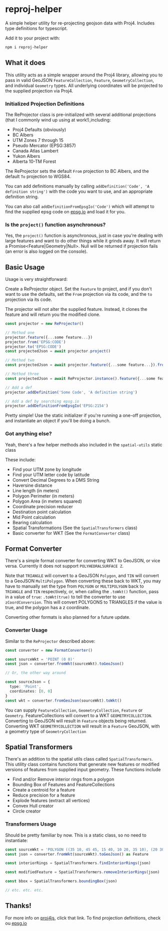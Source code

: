 # reproj-helper

A simple helper utility for re-projecting geojson data with Proj4. Includes type definitions for typescript.

Add it to your project with:

```bash
npm i reproj-helper
```

## What it does

This utility acts as a simple wrapper around the Proj4 library, allowing you to pass in valid GeoJSON `FeatureCollection`, `Feature`, `GeometryCollection`, and individual `Geometry` types. All underlying coordinates will be projected to the supplied projection via Proj4.

### Initialized Projection Definitions

The ReProjector class is pre-initialized with several additional projections (that I commonly wind up using at work!),including:

- Proj4 Defaults (obviously)
- BC Albers
- UTM Zones 7 through 15
- Pseudo Mercator (EPSG:3857)
- Canada Atlas Lambert
- Yukon Albers
- Alberta 10-TM Forest

The ReProjector sets the default `From` projection to BC Albers, and the default `To` projection to WGS84.

You can add definitions manually by calling `addDefinition('Code', 'A definition string')` with the code you want to use, and an appropriate definition string.

You can also call `addDefinitionFromEpsgIo('Code')` which will attempt to find the supplied epsg code on [epsg.io](epsg.io) and load it for you.

### Is the `project()` function asynchronous?

Yes, the `project()` function is asynchronous, just in case you're dealing with large features and want to do other things while it grinds away. It will return a Promise<Feature|Geometry|Null>. Null will be returned if projection fails (an error is also logged on the console).

## Basic Usage

Usage is very straightforward:

Create a ReProjector object. Set the `Feature` to project, and if you don't want to use the defaults, set the `From` projection via its code, and the `to` projection via its code.

The projector will not alter the supplied feature. Instead, it clones the feature and will return you the modified clone.

```Typescript
const projector = new ReProjector()

// Method one
projector.feature({...some feature...})
projector.from('EPSG:CODE')
projector.to('EPSG:CODE')
const projectedJson = await projector.project()

// Method two
const projectedJson = await projector.feature({...some feature...}).from('EPSG:CODE').to('EPSG:CODE').project()

// Method three
const projectedJson = await ReProjector.instance().feature({...some feature...}).from('EPSG:CODE').to('EPSG:CODE').project()

// Add a def
projector.addDefinition('Some Code', 'A definition string')

// Add a def by searching epsg.io
projector.addDefinitionFromEpsgIo('EPSG:2154')
```

Pretty simple! Use the static initializer if you're running a one-off projection, and instantiate an object if you'll be doing a bunch.

### Got anything else?

Yeah, there's a few helper methods also included in the `spatial-utils` static class

These include:

- Find your UTM zone by longitude
- Find your UTM letter code by latitude
- Convert Decimal Degrees to a DMS String
- Haversine distance
- Line length (in meters)
- Polygon Perimeter (in meters)
- Polygon Area (in meters squared)
- Coordinate precision reducer
- Destination point calculation
- Mid Point calculation
- Bearing calculation
- Spatial Transformations (See the `SpatialTransformers` class)
- Basic converter for WKT (See the `FormatConverter` class)

## Format Converter

There's a simple format converter for converting WKT to GeoJSON, or vice versa. Currently it does not support `POLYHEDRALSURFACE Z`.

Note that `TRIANGLE` will convert to a GeoJSON `Polygon`, and `TIN` will convert to a GeoJSON `MultiPolygon`. When converting these back to WKT, you may have to manually set the type from `POLYGON` or `MULTIPOLYGON` back to `TRIANGLE` and `TIN` respectively, or, when calling the `.toWkt()` function, pass in a value of `true`: `.toWkt(true)` to tell the converter to use `zCoordConversion`. This will convert POLYGONS to TRIANGLES if the value is true, and the polygon has a z coordinate.

Converting other formats is also planned for a future update.

### Converter Usage

Similar to the `ReProjector` described above:

```typescript
const converter = new FormatConverter()

const sourceWkt = 'POINT (0 0)'
const json = converter.fromWkt(sourceWkt).toGeoJson()

// Or, the other way around

const sourceJson = {
  type: 'Point',
  coordinates: [0, 0]
}
const wkt = converter.fromGeoJson(sourceWkt).toWkt()
```

You can supply `FeatureCollection`, `GeometryCollection`, `Feature` or `Geometry`. FeatureCollections will convert to a WKT `GEOMETRYCOLLECTION`. Converting to GeoJSON will result in `Feature` objects being returned. Converting WKT `GEOMETRYCOLLECTION` will result in a `Feature` GeoJSON, with a geometry type of `GeometryCollection`

## Spatial Transformers

There's an addition to the spatial utils class called `SpatialTransformers`. This utility class contains functions that generate new features or modified versions of features from supplied input geometry. These functions include

- Find and/or Remove interior rings from a polygon
- Bounding Box of Features and FeatureCollections
- Create a centroid for a feature
- Reduce precision for a feature
- Explode features (extract all vertices)
- Convex Hull creator
- Circle creator

### Transformers Usage

Should be pretty familiar by now. This is a static class, so no need to instantiate:

```typescript
const sourceWkt = 'POLYGON ((35 10, 45 45, 15 40, 10 20, 35 10), (20 30, 35 35, 30 20, 20 30))'
const json = converter.fromWkt(sourceWkt).toGeoJson() as Feature

const interiorRings = SpatialTransformers.findInteriorRings(json)

const modifiedFeature = SpatialTransformers.removeInteriorRings(json)

const bbox = SpatialTransformers.boundingBox(json)

// etc. etc. etc.
```

## Thanks!

For more info on [proj4js](http://proj4js.org/), click that link. To find projection definitions, check ou [epsg.io](epsg.io)
